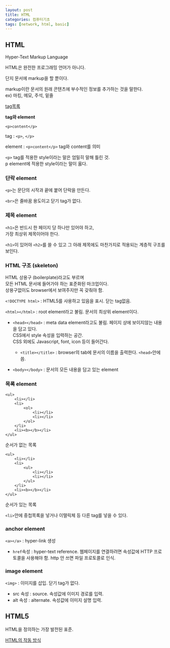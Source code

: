 ```yaml
---
layout: post
title: HTML
categories: 컴퓨터기초
tags: [network, html, basic]
---
```


## HTML

Hyper-Text Markup Language  
  
HTML은 완전한 프로그래밍 언어가 아니다.  

단지 문서에 markup을 할 뿐이다.  

markup이란 문서의 원래 콘텐츠에 부수적인 정보를 추가하는 것을 말한다.  
ex) 마킹, 메모, 주석, 밑줄

[tag목록](https://developer.mozilla.org/en-US/docs/Web/HTML/Element)

**tag와 element**

```
<p>content</p>
```

tag : `<p>`, `</p>`  
  
element : `<p>content</p>` tag와 content를 의미  

`<p>` tag를 적용한 style이라는 말은 엄밀히 말해 틀린 것.  
p element에 적용한 style이라는 말이 옳다.  


### 단락 element

`<p>`는 문단의 시작과 끝에 붙어 단락을 만든다.

`<br>`은 줄바꿈 용도이고 닫기 tag가 없다.

### 제목 element

`<h1>`은 반드시 한 페이지 당 하나만 있어야 하고,  
가장 최상위 제목이어야 한다.  

`<h1>`이 있어야 `<h2>`를 쓸 수 있고 그 아래 제목에도 마찬가지로 적용되는 계층적 구조를 보인다.

### HTML 구조 (skeleton)

HTML 상용구 (boilerplate)라고도 부르며  
모든 HTML 문서에 들어가야 하는 표준화된 마크업이다.  
상용구없이도 browser에서 보여주지만 꼭 갖춰야 함.  

`<!DOCTYPE html>` : HTML5를 사용하고 있음을 표시. 닫는 tag없음.  

`<html></html>` : root element라고 불림. 문서의 최상위 element이다.

- `<head></head>` : meta data element라고도 불림.   페이지 상에 보이지않는 내용을 담고 있다.  
    CSS에서 style 속성을 입력하는 공간.  
    CSS 외에도 Javascript, font, icon 등이 들어간다.  

    - `<title></title>` : browser의 tab에 문서의 이름을 출력한다.  `<head>`안에 씀.  
- `<body></body>` : 문서의 모든 내용을 담고 있는 element

### 목록 element

```
<ul>
    <li></li>
    <li>
        <ol>
            <li></li>
            <li></li>
        </ol>
    </li>
    <li><b></b></li>
</ul>
```
순서가 없는 목록
  
```
<ul>
    <li></li>
    <li>
        <ul>
            <li></li>
            <li></li>
        </ul>
    </li>
    <li><b></b></li>
</ul>
```
순서가 있는 목록
  
  
`<li>`안에 중첩목록을 넣거나 이탤릭체 등 다른 tag를 넣을 수 있다.  

### anchor element

`<a></a>` : hyper-link 생성  
- `href`속성 : hyper-text reference. 웹페이지를 연결하려면 속성값에 HTTP 프로토콜을 사용해야 함.   http 안 쓰면 파일 프로토콜로 인식.  

### image element

`<img>` : 이미지를 삽입. 닫기 tag가 없다.  
- src 속성 : source. 속성값에 이미지 경로를 입력.  
- alt 속성 : alternate. 속성값에 이미지 설명 입력.  

## HTML5

HTML을 정의하는 가장 발전된 표준.  

[HTML의 작동 방식](html.spec.whatwg.org)

